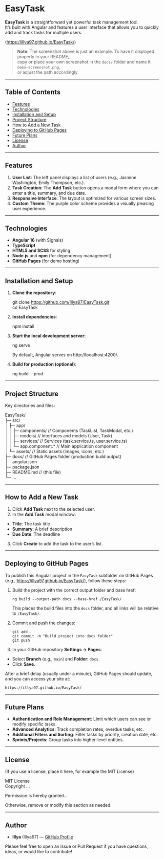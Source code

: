 # EasyTask

**EasyTask** is a straightforward yet powerful task management tool.  
It’s built with Angular and features a user interface that allows you to quickly add and track tasks for multiple users.

(https://illya97.github.io/EasyTask/)

> **Note**: The screenshot above is just an example. To have it displayed properly in your README,  
> copy or place your own screenshot in the `docs/` folder and name it `demo-screenshot.png`,  
> or adjust the path accordingly.

---

## Table of Contents

- [Features](#features)
- [Technologies](#technologies)
- [Installation and Setup](#installation-and-setup)
- [Project Structure](#project-structure)
- [How to Add a New Task](#how-to-add-a-new-task)
- [Deploying to GitHub Pages](#deploying-to-github-pages)
- [Future Plans](#future-plans)
- [License](#license)
- [Author](#author)

---

## Features

1. **User List**: The left panel displays a list of users (e.g., Jasmine Washington, Emily Thompson, etc.).
2. **Task Creation**: The **Add Task** button opens a modal form where you can enter a title, summary, and due date.
3. **Responsive Interface**: The layout is optimized for various screen sizes.
4. **Custom Theme**: The purple color scheme provides a visually pleasing user experience.

---

## Technologies

- **Angular 16** (with Signals)
- **TypeScript**
- **HTML5 and SCSS** for styling
- **Node.js** and **npm** (for dependency management)
- **GitHub Pages** (for demo hosting)

---

## Installation and Setup

1. **Clone the repository**:

   git clone https://github.com/Illya97/EasyTask.git  
   cd EasyTask

2. **Install dependencies**:

   npm install

3. **Start the local development server**:

   ng serve

   By default, Angular serves on http://localhost:4200/.

4. **Build for production (optional)**:

   ng build --prod

---

## Project Structure

Key directories and files:

EasyTask/  
├─ src/  
│  ├─ app/  
│  │  ├─ components/      // Components (TaskList, TaskModal, etc.)  
│  │  ├─ models/          // Interfaces and models (User, Task)  
│  │  ├─ services/        // Services (task.service.ts, user.service.ts)  
│  │  └─ app.component.*  // Main application component  
│  └─ assets/             // Static assets (images, icons, etc.)  
├─ docs/                  // GitHub Pages folder (production build output)  
├─ angular.json  
├─ package.json  
├─ README.md              // (this file)  
└─ ...

---

## How to Add a New Task

1. Click **Add Task** next to the selected user.
2. In the **Add Task** modal window:
  - **Title**: The task title
  - **Summary**: A brief description
  - **Due Date**: The deadline
3. Click **Create** to add the task to the user’s list.

---

## Deploying to GitHub Pages

To publish this Angular project in the `EasyTask` subfolder on GitHub Pages  
(e.g., https://illya97.github.io/EasyTask/), follow these steps:

1. Build the project with the correct output folder and base href:

       ng build --output-path docs --base-href /EasyTask/

   This places the build files into the `docs` folder, and all links will be relative to `/EasyTask/`.

2. Commit and push the changes:

       git add .
       git commit -m "Build project into docs folder"
       git push

3. In your GitHub repository **Settings → Pages**:
  - Select **Branch** (e.g., `main`) and **Folder**: `docs`.
  - Click **Save**.

After a brief delay (usually under a minute), GitHub Pages should update,  
and you can access your site at:

    https://illya97.github.io/EasyTask/

---

## Future Plans

- **Authentication and Role Management**: Limit which users can see or modify specific tasks.
- **Advanced Analytics**: Track completion rates, overdue tasks, etc.
- **Additional Filters and Sorting**: Filter tasks by priority, creation date, etc.
- **Sprints/Projects**: Group tasks into higher-level entities.

---

## License

(If you use a license, place it here, for example the MIT License)

MIT License  
Copyright ...

Permission is hereby granted...

Otherwise, remove or modify this section as needed.

---

## Author

- **Illya** (Illya97) — [GitHub Profile](https://github.com/Illya97)

Please feel free to open an Issue or Pull Request if you have questions, ideas, or would like to contribute!
